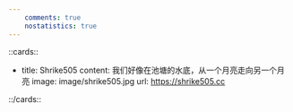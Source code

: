 ```yaml
---
    comments: true
    nostatistics: true
---
```


::cards::

- title: Shrike505
  content: 我们好像在池塘的水底，从一个月亮走向另一个月亮
  image: image/shrike505.jpg
  url: https://shrike505.cc

::/cards::